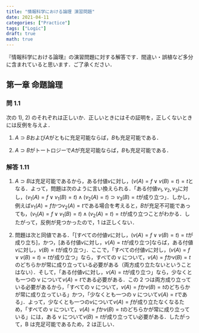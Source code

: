 ```yaml
---
title: "情報科学における論理 演習問題"
date: 2021-04-11
categories: ["Practice"]
tags: ["Logic"]
draft: true
math: true
---
```


『情報科学における論理』の演習問題に対する解答です．間違い・誤植など多分に含まれていると思います．ご了承ください．

## 第一章 命題論理

### 問 1.1

次の 1), 2) のそれぞれは正しいか．正しいときにはその証明を，正しくないときには反例を与えよ．

1. $A \supset B$および$A$がともに充足可能ならば，$B$も充足可能である．

2. $A \supset B$がトートロジーで$A$が充足可能ならば，$B$も充足可能である．

### 解答 1.11

1. $A \supset B$は充足可能であるから，ある付値$v$に対し，$(v(A) = f \lor v(B) = t) = t$となる．よって，問題は次のように言い換えられる．「ある付値$v_1, v_2, v_3$に対し，$(v_1(A) = f \lor v_1(B) = t) \land (v_2(A) = t) \supset v_3(B) = t$が成り立つ」．しかし，例えば$v_1(A) = f$かつ$v_2(A) = t$である場合を考えると，$B$が充足不可能であっても，$(v_1(A) = f \lor v_1(B) = t) \land (v_2(A) = t)=t$が成り立つことがわかる．したがって，反例が見つかったので，1 は正しくない．

2. 問題は次と同値である．「[すべての付値$v$に対し，$(v(A) = f \lor v(B) = t) = t$が成り立ち]，かつ，[ある付値$v$に対し，$v(A) = t$が成り立つ]ならば，ある付値$v$に対し，$v(B) = t$が成り立つ」．ここで，「すべての付値$v$に対し，$(v(A) = f \lor v(B) = t) = t$が成り立つ」なら，すべての v について，$v(A) = f$か$v(B) = t$のどちらかが常に成り立っている必要がある（両方成り立たないということはない）．そして，「ある付値$v$に対し，$v(A) = t$が成り立つ」なら，少なくとも一つの v について$v(A) = t$である必要がある．この 2 つは両方成り立っている必要があるから，「すべての v について，$v(A) = f$か$v(B) = t$のどちらかが常に成り立っている」かつ，「少なくとも一つの v について$v(A) = t$である」．よって，少なくとも一つの$v$について$v(A) = f$が成り立たなくなるため，「すべての v について，$v(A) = f$か$v(B) = t$のどちらかが常に成り立っている」には，ある v について$v(B)=t$が成り立ってい必要がある．したがって，B は充足可能であるため，2 は正しい．
